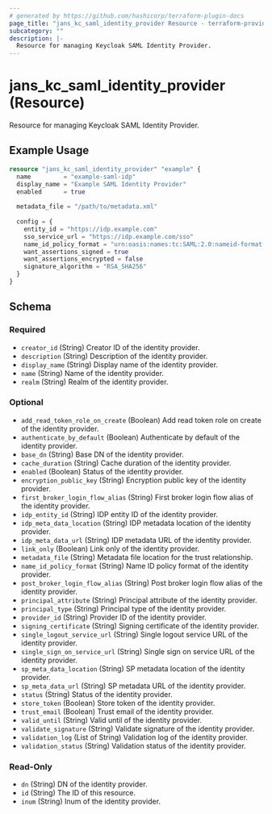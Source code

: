 ```yaml
---
# generated by https://github.com/hashicorp/terraform-plugin-docs
page_title: "jans_kc_saml_identity_provider Resource - terraform-provider-jans"
subcategory: ""
description: |-
  Resource for managing Keycloak SAML Identity Provider.
---
```


# jans_kc_saml_identity_provider (Resource)

Resource for managing Keycloak SAML Identity Provider.

## Example Usage

```terraform
resource "jans_kc_saml_identity_provider" "example" {
  name         = "example-saml-idp"
  display_name = "Example SAML Identity Provider"
  enabled      = true
  
  metadata_file = "/path/to/metadata.xml"
  
  config = {
    entity_id = "https://idp.example.com"
    sso_service_url = "https://idp.example.com/sso"
    name_id_policy_format = "urn:oasis:names:tc:SAML:2.0:nameid-format:persistent"
    want_assertions_signed = true
    want_assertions_encrypted = false
    signature_algorithm = "RSA_SHA256"
  }
}
```

<!-- schema generated by tfplugindocs -->
## Schema

### Required

- `creator_id` (String) Creator ID of the identity provider.
- `description` (String) Description of the identity provider.
- `display_name` (String) Display name of the identity provider.
- `name` (String) Name of the identity provider.
- `realm` (String) Realm of the identity provider.

### Optional

- `add_read_token_role_on_create` (Boolean) Add read token role on create of the identity provider.
- `authenticate_by_default` (Boolean) Authenticate by default of the identity provider.
- `base_dn` (String) Base DN of the identity provider.
- `cache_duration` (String) Cache duration of the identity provider.
- `enabled` (Boolean) Status of the identity provider.
- `encryption_public_key` (String) Encryption public key of the identity provider.
- `first_broker_login_flow_alias` (String) First broker login flow alias of the identity provider.
- `idp_entity_id` (String) IDP entity ID of the identity provider.
- `idp_meta_data_location` (String) IDP metadata location of the identity provider.
- `idp_meta_data_url` (String) IDP metadata URL of the identity provider.
- `link_only` (Boolean) Link only of the identity provider.
- `metadata_file` (String) Metadata file location for the trust relationship.
- `name_id_policy_format` (String) Name ID policy format of the identity provider.
- `post_broker_login_flow_alias` (String) Post broker login flow alias of the identity provider.
- `principal_attribute` (String) Principal attribute of the identity provider.
- `principal_type` (String) Principal type of the identity provider.
- `provider_id` (String) Provider ID of the identity provider.
- `signing_certificate` (String) Signing certificate of the identity provider.
- `single_logout_service_url` (String) Single logout service URL of the identity provider.
- `single_sign_on_service_url` (String) Single sign on service URL of the identity provider.
- `sp_meta_data_location` (String) SP metadata location of the identity provider.
- `sp_meta_data_url` (String) SP metadata URL of the identity provider.
- `status` (String) Status of the identity provider.
- `store_token` (Boolean) Store token of the identity provider.
- `trust_email` (Boolean) Trust email of the identity provider.
- `valid_until` (String) Valid until of the identity provider.
- `validate_signature` (String) Validate signature of the identity provider.
- `validation_log` (List of String) Validation log of the identity provider.
- `validation_status` (String) Validation status of the identity provider.

### Read-Only

- `dn` (String) DN of the identity provider.
- `id` (String) The ID of this resource.
- `inum` (String) Inum of the identity provider.
